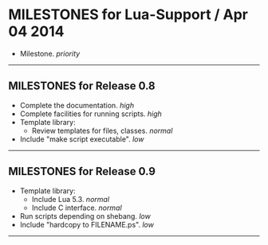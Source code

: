 MILESTONES for Lua-Support / Apr 04 2014
================================================================================

* Milestone. _priority_


--------------------------------------------------------------------------------
MILESTONES for Release 0.8
--------------------------------------------------------------------------------

* Complete the documentation. _high_
* Complete facilities for running scripts. _high_
* Template library:
  - Review templates for files, classes. _normal_
* Include "make script executable". _low_


--------------------------------------------------------------------------------
MILESTONES for Release 0.9
--------------------------------------------------------------------------------

* Template library:
  - Include Lua 5.3. _normal_
  - Include C interface. _normal_
* Run scripts depending on shebang. _low_
* Include "hardcopy to FILENAME.ps". _low_


--------------------------------------------------------------------------------
